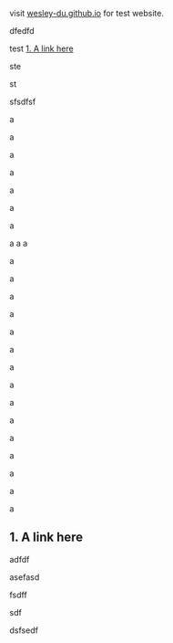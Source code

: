 visit [wesley-du.github.io](https://wesley-du.github.io) for test website.


dfedfd

test [1. A link here](#1-.-A-link-here)

ste

st

sfsdfsf

a

a

a

a

a

a

a

a
a
a

a

a

a

a

a

a

a


a


a

a

a

a

a

a

a
## 1. A link here

adfdf

asefasd

fsdff

sdf

dsfsedf

